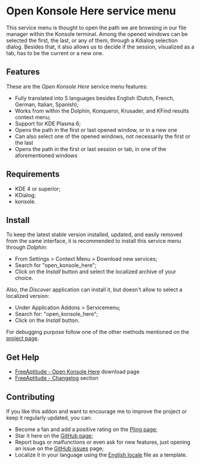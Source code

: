 # Open Konsole Here service menu

This service menu is thought to open the path we are browsing in our file manager within
the Konsole terminal. Among the opened windows can be selected the first, the last, or any
of them, through a Kdialog selection dialog.  Besides that, it also allows us to decide
if the session, visualized as a tab, has to be the current or a new one.

## Features

These are the *Open Konsole Here* service menu features:
- Fully translated into 5 languages besides English
  (Dutch, French, German, Italian, Spanish);
- Works from within the Dolphin, Konqueror, Krusader, and KFind results context menu;
- Support for KDE Plasma 6;
- Opens the path in the first or last opened window, or in a new one
- Can also select one of the opened windows, not necessarily the first or the last
- Opens the path in the first or last session or tab, in one of the aforementioned windows

## Requirements

- KDE 4 or superior;
- KDialog;
- konsole.

## Install

To keep the latest stable version installed, updated, and easily removed from the same interface,
it is recommended to install this service menu through *Dolphin*:
- From Settings > Context Menu > Download new services;
- Search for "open_konsole_here";
- Click on the *Install* button and select the localized archive of your choice.

Also, the *Discover* application can install it, but doesn't allow to select a localized version:
- Under Application Addons > Servicemenu;
- Search for: "open_konsole_here";
- Click on the *Install* button.

For debugging purpose follow one of the other methods mentioned on the [project page][installation].

## Get Help

- [FreeAptitude - Open Konsole Here][download] download page
- [FreeAptitude - Changelog][changelog] section

## Contributing

If you like this addon and want to encourage me to improve the project or keep it
regularly updated, you can:
- Become a fan and add a positive rating on the [Pling page][pling];
- Star it here on the [GitHub page][github];
- Report bugs or malfunctions or even ask for new features, just opening an issue
  on the [GitHub issues][issues] page;
- Localize it in your language using the [English locale][locale] file as a template.

[download]: https://freeaptitude.altervista.org/downloads/open-konsole-here.html "Open Konsole Here download page on FreeAptitude"
[changelog]: https://freeaptitude.altervista.org/downloads/open-konsole-here.html#changelog "Open Konsole Here changelog on FreeAptitude"
[installation]: https://freeaptitude.altervista.org/downloads/open-konsole-here.html#installation "Open Konsole Here installation on FreeAptitude"
[pling]: https://pling.com/p/1669615/ "Open Konsole Here page on Pling"
[github]: https://github.com/fabiomux/kde-servicemenus "KDE ServiceMenus page on GitHub"
[issues]: https://github.com/fabiomux/kde-servicemenus/issues "KDE ServiceMenus issues page on GitHub"
[locale]: https://github.com/fabiomux/kde-servicemenus/blob/main/open_konsole_here/locale/en.yaml "English localization file to use as template"
[contributing]: https://github.com/fabiomux/kde-servicemenus#contributing "How to contribute to the Open Konsole Here project"
[§]: # "Generated by servicemenu_generator"
